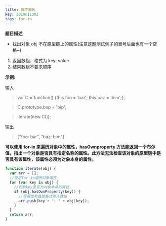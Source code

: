 ```yaml
---
title: 属性遍历
key: 2019011302
tags: for-in
---
```


<!--more-->

**题目描述**

- 找出对象 obj 不在原型链上的属性(注意这题测试例子的冒号后面也有一个空格~)

1. 返回数组，格式为 key: value
2. 结果数组不要求顺序

**示例:**

输入

> var C = function() {this.foo = 'bar'; this.baz = 'bim';};

> C.prototype.bop = 'bip';

> iterate(new C());

输出

> ["foo: bar", "baz: bim"]

**可以使用 for-in 来遍历对象中的属性，hasOwnproperty 方法能返回一个布尔值，指出一个对象是否具有指定名称的属性。此方法无法检查该对象的原型链中是否具有该属性，该属性必须为对象本身的属性。**

```javascript
function iterate(obj) {
  var arr = [];
  //使用for-in遍历对象属性
  for (var key in obj) {
    //判断key是否为对象本身的属性
    if (obj.hasOwnProperty(key)) {
      //将属性和值按格式存入数组
      arr.push(key + ": " + obj[key]);
    }
  }
  return arr;
}
```


